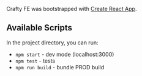 Crafty FE was bootstrapped with [Create React App](https://github.com/facebook/create-react-app).

## Available Scripts

In the project directory, you can run:

- `npm start` - dev mode (localhost:3000)
- `npm test` - tests
- `npm run build` - bundle PROD build
